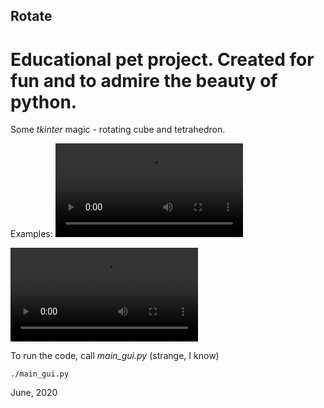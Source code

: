 ## Rotate
# Educational pet project. Created for fun and to admire the beauty of python.

Some *tkinter* magic - rotating cube and tetrahedron.

Examples:
![Cube](/examples/cube_example.mp4)

![Tetrahedron](/examples/tetra_example.mp4)

To run the code, call *main_gui.py* (strange, I know)

    ./main_gui.py

June, 2020